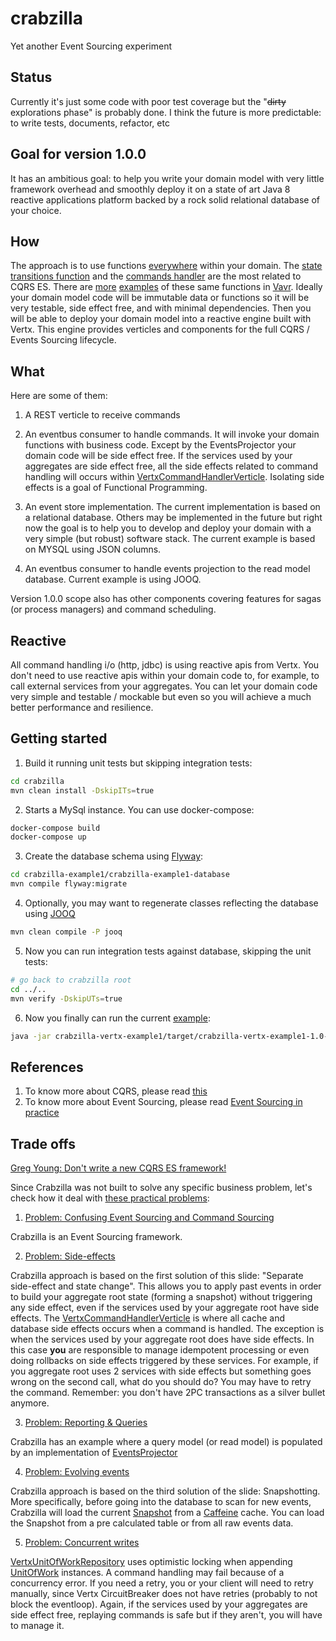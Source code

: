 # crabzilla 

Yet another Event Sourcing experiment

## Status

Currently it's just some code with poor test coverage but the "~~dirty~~ explorations phase" is probably done. I think the future is more predictable: to write tests, documents, refactor, etc 

## Goal for version 1.0.0

It has an ambitious goal: to help you write your domain model with very little framework overhead and smoothly deploy it on a state of art Java 8 reactive applications platform backed by a rock solid relational database of your choice.

## How

The approach is to use functions [everywhere](crabzilla-core/src/main/java/crabzilla/stack/AggregateRootFunctionsFactory.java) within your domain. The [state transitions function](crabzilla-example1/crabzilla-example1-core/src/main/java/crabzilla/example1/aggregates/customer/CustomerStateTransitionFn.java) and the [commands handler](crabzilla-example1/crabzilla-example1-core/src/main/java/crabzilla/example1/aggregates/customer/CustomerCmdHandlerFn.java) are the most related to CQRS ES. There are [more](crabzilla-example1/crabzilla-example1-core/src/main/java/crabzilla/example1/aggregates/customer/CustomerStateTransitionFnJavaslang.java) [examples](crabzilla-example1/crabzilla-example1-core/src/main/java/crabzilla/example1/aggregates/customer/CustomerCmdHandlerFnJavaslang.java) of these same functions in [Vavr](http://www.vavr.io/). Ideally your domain model code will be immutable data or functions so it will be very testable, side effect free, and with minimal dependencies. Then you will be able to deploy your domain model into a reactive engine built with Vertx. This engine provides verticles and components for the full CQRS / Events Sourcing lifecycle. 

## What

Here are some of them:  

1. A REST verticle to receive commands 

2. An eventbus consumer to handle commands. It will invoke your domain functions with business code. Except by the EventsProjector your domain code will be side effect free. If the services used by your aggregates are side effect free, all the side effects related to command handling will occurs within [VertxCommandHandlerVerticle](crabzilla-vertx/src/main/java/crabzilla/vertx/verticles/CommandHandlerVerticle.java). Isolating side effects is a goal of Functional Programming.   

3. An event store implementation. The current implementation is based on a relational database. Others may be implemented in the future but right now the goal is to help you to develop and deploy your domain with a very simple (but robust) software stack. The current example is based on MYSQL using JSON columns. 

4. An eventbus consumer to handle events projection to the read model database. Current example is using JOOQ.

Version 1.0.0 scope also has other components covering features for sagas (or process managers) and command scheduling. 

## Reactive

All command handling i/o (http, jdbc) is using reactive apis from Vertx. You don't need to use reactive apis within your domain code to, for example, to call external services from your aggregates. You can let your domain code very simple and testable / mockable but even so you will achieve a much better performance and resilience. 

## Getting started


1. Build it running unit tests but skipping integration tests:

```bash
cd crabzilla
mvn clean install -DskipITs=true
```

2. Starts a MySql instance. You can use docker-compose:

```bash
docker-compose build
docker-compose up
```

3. Create the database schema using [Flyway](https://flywaydb.org/):

```bash
cd crabzilla-example1/crabzilla-example1-database
mvn compile flyway:migrate
```

4. Optionally, you may want to regenerate classes reflecting the database using [JOOQ](https://www.jooq.org/)

```bash
mvn clean compile -P jooq
```

5. Now you can run integration tests against database, skipping the unit tests:

```bash
# go back to crabzilla root
cd ../..
mvn verify -DskipUTs=true 
```

6. Now you finally can run the current [example](crabzilla-vertx-example1/src/main/java/crabzilla/example1/Example1Launcher.java):

```bash
java -jar crabzilla-vertx-example1/target/crabzilla-vertx-example1-1.0-SNAPSHOT-fat.jar 
```

## References

1. To know more about CQRS, please read [this](https://gist.github.com/kellabyte/1964094) 
2. To know more about Event Sourcing, please read [Event Sourcing in practice](https://ookami86.github.io/event-sourcing-in-practice/#title.md)

## Trade offs 

[Greg Young: Don't write a new CQRS ES framework!](https://www.youtube.com/watch?v=LDW0QWie21s)

Since Crabzilla was not built to solve any specific business problem, let's check how it deal with [these practical problems](https://ookami86.github.io/event-sourcing-in-practice/#making-eventsourcing-work/01-issues-in-practice.md):

1. [Problem: Confusing Event Sourcing and Command Sourcing](https://ookami86.github.io/event-sourcing-in-practice/#making-eventsourcing-work/02-confusing-event-sourcing-with-command-sourcing.md)

Crabzilla is an Event Sourcing framework.

2. [Problem: Side-effects](https://ookami86.github.io/event-sourcing-in-practice/#slide-38)

Crabzilla approach is based on the first solution of this slide: "Separate side-effect and state change". This allows you to apply past events in order to build your aggregate root state (forming a snapshot) without triggering any side effect, even if the services used by your aggregate root have side effects. The [VertxCommandHandlerVerticle](crabzilla-vertx/src/main/java/crabzilla/vertx/verticles/CommandHandlerVerticle.java) is where all cache and database side effects occurs when a command is handled. The exception is when the services used by your aggregate root does have side effects. In this case **you** are responsible to manage idempotent processing or even doing rollbacks on side effects triggered by these services. For example, if you aggregate root uses 2 services with side effects but something goes wrong on the second call, what do you should do? You may have to retry the command. Remember: you don't have 2PC transactions as a silver bullet anymore.

3. [Problem: Reporting & Queries](https://ookami86.github.io/event-sourcing-in-practice/#slide-42)

Crabzilla has an example where a query model (or read model) is populated by an implementation of [EventsProjector](crabzilla-vertx-example1/src/main/java/crabzilla/example1/Example1EventProjector.java)

4. [Problem: Evolving events](https://ookami86.github.io/event-sourcing-in-practice/#slide-51)

Crabzilla approach is based on the third solution of the slide: Snapshotting. More specifically, before going into the database to scan for new events, Crabzilla will load the current [Snapshot](crabzilla-core/src/main/java/crabzilla/model/Snapshot.java) from a [Caffeine](https://github.com/ben-manes/caffeine) cache. You can load the Snapshot from a pre calculated table or from all raw events data.

5. [Problem: Concurrent writes](https://ookami86.github.io/event-sourcing-in-practice/#making-eventsourcing-work/18-concurrent-modifictations.md)

[VertxUnitOfWorkRepository](crabzilla-vertx/src/main/java/crabzilla/vertx/repositories/VertxUnitOfWorkRepository.java) uses optimistic locking when appending [UnitOfWork](crabzilla-core/src/main/java/crabzilla/model/UnitOfWork.java) instances. A command handling may fail because of a concurrency error. If you need a retry, you or your client will need to retry manually, since Vertx CircuitBreaker does not have retries (probably to not block the eventloop). Again, if the services used by your aggregates are side effect free, replaying commands is safe but if they aren't, you will have to manage it.


